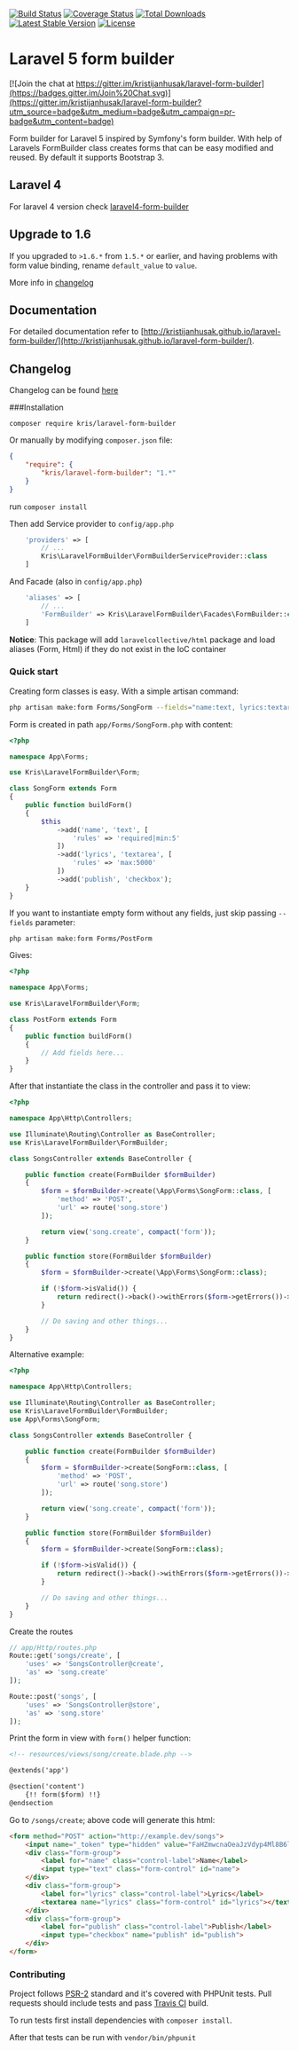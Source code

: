 [![Build Status](https://travis-ci.org/kristijanhusak/laravel-form-builder.svg)](https://travis-ci.org/kristijanhusak/laravel-form-builder)
[![Coverage Status](http://img.shields.io/scrutinizer/coverage/g/kristijanhusak/laravel-form-builder.svg?style=flat)](https://scrutinizer-ci.com/g/kristijanhusak/laravel-form-builder/?branch=master)
[![Total Downloads](https://img.shields.io/packagist/dt/kris/laravel-form-builder.svg?style=flat)](https://packagist.org/packages/kris/laravel-form-builder)
[![Latest Stable Version](https://img.shields.io/packagist/v/kris/laravel-form-builder.svg?style=flat)](https://packagist.org/packages/kris/laravel-form-builder)
[![License](https://img.shields.io/badge/license-MIT-brightgreen.svg?style=flat)](LICENSE)

# Laravel 5 form builder

[![Join the chat at https://gitter.im/kristijanhusak/laravel-form-builder](https://badges.gitter.im/Join%20Chat.svg)](https://gitter.im/kristijanhusak/laravel-form-builder?utm_source=badge&utm_medium=badge&utm_campaign=pr-badge&utm_content=badge)

Form builder for Laravel 5 inspired by Symfony's form builder. With help of Laravels FormBuilder class creates forms that can be easy modified and reused.
By default it supports Bootstrap 3.

## Laravel 4
For laravel 4 version check [laravel4-form-builder](https://github.com/kristijanhusak/laravel4-form-builder)

## Upgrade to 1.6
If you upgraded to `>1.6.*` from `1.5.*` or earlier, and having problems with form value binding, rename `default_value` to `value`.

More info in [changelog](https://github.com/kristijanhusak/laravel-form-builder/blob/master/CHANGELOG.md)

## Documentation
For detailed documentation refer to [http://kristijanhusak.github.io/laravel-form-builder/](http://kristijanhusak.github.io/laravel-form-builder/).

## Changelog
Changelog can be found [here](https://github.com/kristijanhusak/laravel-form-builder/blob/master/CHANGELOG.md)

###Installation

```
composer require kris/laravel-form-builder
```

Or manually by modifying `composer.json` file:

``` json
{
    "require": {
        "kris/laravel-form-builder": "1.*"
    }
}
```

run `composer install`

Then add Service provider to `config/app.php`

``` php
    'providers' => [
        // ...
        Kris\LaravelFormBuilder\FormBuilderServiceProvider::class
    ]
```

And Facade (also in `config/app.php`)

``` php
    'aliases' => [
        // ...
        'FormBuilder' => Kris\LaravelFormBuilder\Facades\FormBuilder::class
    ]

```

**Notice**: This package will add `laravelcollective/html` package and load aliases (Form, Html) if they do not exist in the IoC container


### Quick start

Creating form classes is easy. With a simple artisan command:

```sh
php artisan make:form Forms/SongForm --fields="name:text, lyrics:textarea, publish:checkbox"
```

Form is created in path `app/Forms/SongForm.php` with content:

```php
<?php

namespace App\Forms;

use Kris\LaravelFormBuilder\Form;

class SongForm extends Form
{
    public function buildForm()
    {
        $this
            ->add('name', 'text', [
                'rules' => 'required|min:5'
            ])
            ->add('lyrics', 'textarea', [
                'rules' => 'max:5000'
            ])
            ->add('publish', 'checkbox');
    }
}
```

If you want to instantiate empty form without any fields, just skip passing `--fields` parameter:

```sh
php artisan make:form Forms/PostForm
```

Gives:

```php
<?php

namespace App\Forms;

use Kris\LaravelFormBuilder\Form;

class PostForm extends Form
{
    public function buildForm()
    {
        // Add fields here...
    }
}
```

After that instantiate the class in the controller and pass it to view:

```php
<?php

namespace App\Http\Controllers;

use Illuminate\Routing\Controller as BaseController;
use Kris\LaravelFormBuilder\FormBuilder;

class SongsController extends BaseController {

    public function create(FormBuilder $formBuilder)
    {
        $form = $formBuilder->create(\App\Forms\SongForm::class, [
            'method' => 'POST',
            'url' => route('song.store')
        ]);

        return view('song.create', compact('form'));
    }

    public function store(FormBuilder $formBuilder)
    {
        $form = $formBuilder->create(\App\Forms\SongForm::class);

        if (!$form->isValid()) {
            return redirect()->back()->withErrors($form->getErrors())->withInput();
        }

        // Do saving and other things...
    }
}
```

Alternative example:

```php
<?php

namespace App\Http\Controllers;

use Illuminate\Routing\Controller as BaseController;
use Kris\LaravelFormBuilder\FormBuilder;
use App\Forms\SongForm;

class SongsController extends BaseController {

    public function create(FormBuilder $formBuilder)
    {
        $form = $formBuilder->create(SongForm::class, [
            'method' => 'POST',
            'url' => route('song.store')
        ]);

        return view('song.create', compact('form'));
    }

    public function store(FormBuilder $formBuilder)
    {
        $form = $formBuilder->create(SongForm::class);

        if (!$form->isValid()) {
            return redirect()->back()->withErrors($form->getErrors())->withInput();
        }

        // Do saving and other things...
    }
}
```






Create the routes

```php
// app/Http/routes.php
Route::get('songs/create', [
	'uses' => 'SongsController@create',
	'as' => 'song.create'
]);

Route::post('songs', [
	'uses' => 'SongsController@store',
	'as' => 'song.store'
]);
```

Print the form in view with `form()` helper function:

```html
<!-- resources/views/song/create.blade.php -->

@extends('app')

@section('content')
    {!! form($form) !!}
@endsection
```

Go to `/songs/create`; above code will generate this html:

```html
<form method="POST" action="http://example.dev/songs">
    <input name="_token" type="hidden" value="FaHZmwcnaOeaJzVdyp4Ml8B6l1N1DLUDsZmsjRFL">
    <div class="form-group">
        <label for="name" class="control-label">Name</label>
        <input type="text" class="form-control" id="name">
    </div>
    <div class="form-group">
        <label for="lyrics" class="control-label">Lyrics</label>
        <textarea name="lyrics" class="form-control" id="lyrics"></textarea>
    </div>
    <div class="form-group">
        <label for="publish" class="control-label">Publish</label>
        <input type="checkbox" name="publish" id="publish">
    </div>
</form>
```

### Contributing
Project follows [PSR-2](http://www.php-fig.org/psr/psr-2/) standard and it's covered with PHPUnit tests.
Pull requests should include tests and pass [Travis CI](https://travis-ci.org/kristijanhusak/laravel-form-builder) build.

To run tests first install dependencies with `composer install`.

After that tests can be run with `vendor/bin/phpunit`
